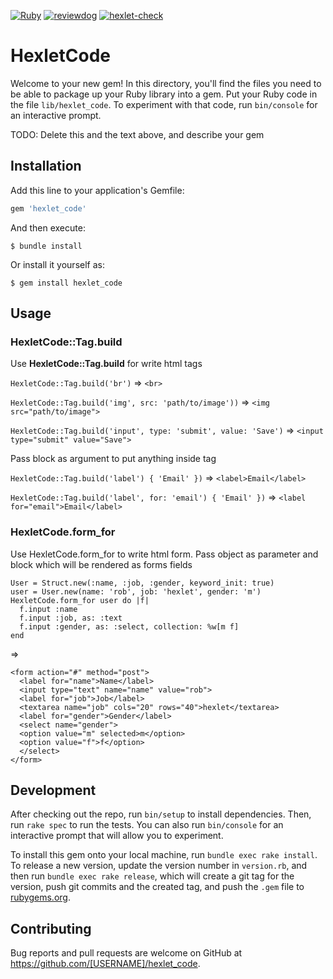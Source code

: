 [![Ruby](https://github.com/otmosina/rails-project-lvl1/actions/workflows/main.yml/badge.svg)](https://github.com/otmosina/rails-project-lvl1/actions/workflows/main.yml)
[![reviewdog](https://github.com/otmosina/rails-project-lvl1/actions/workflows/reviewdog.yml/badge.svg)](https://github.com/otmosina/rails-project-lvl1/actions/workflows/reviewdog.yml)
[![hexlet-check](https://github.com/otmosina/rails-project-lvl1/actions/workflows/hexlet-check.yml/badge.svg)](https://github.com/otmosina/rails-project-lvl1/actions/workflows/hexlet-check.yml)

# HexletCode

Welcome to your new gem! In this directory, you'll find the files you need to be able to package up your Ruby library into a gem. Put your Ruby code in the file `lib/hexlet_code`. To experiment with that code, run `bin/console` for an interactive prompt.

TODO: Delete this and the text above, and describe your gem

## Installation

Add this line to your application's Gemfile:

```ruby
gem 'hexlet_code'
```

And then execute:

    $ bundle install

Or install it yourself as:

    $ gem install hexlet_code

## Usage

### HexletCode::Tag.build

Use **HexletCode::Tag.build** for write html tags

`HexletCode::Tag.build('br')` => `<br>`

`HexletCode::Tag.build('img', src: 'path/to/image'))` => `<img src="path/to/image">`

`HexletCode::Tag.build('input', type: 'submit', value: 'Save')` => `<input type="submit" value="Save">`

Pass block as argument to put anything inside tag

`HexletCode::Tag.build('label') { 'Email' })` => `<label>Email</label>`

`HexletCode::Tag.build('label', for: 'email') { 'Email' })` => `<label for="email">Email</label>`

### HexletCode.form_for

Use HexletCode.form_for to write html form. Pass object as parameter and block which will be rendered as forms fields

```
User = Struct.new(:name, :job, :gender, keyword_init: true)
user = User.new(name: 'rob', job: 'hexlet', gender: 'm')
HexletCode.form_for user do |f|
  f.input :name
  f.input :job, as: :text
  f.input :gender, as: :select, collection: %w[m f]
end
```

=>
```
<form action="#" method="post">
  <label for="name">Name</label>
  <input type="text" name="name" value="rob">
  <label for="job">Job</label>
  <textarea name="job" cols="20" rows="40">hexlet</textarea>
  <label for="gender">Gender</label>
  <select name="gender">
  <option value="m" selected>m</option>
  <option value="f">f</option>
  </select>
</form>
```


## Development

After checking out the repo, run `bin/setup` to install dependencies. Then, run `rake spec` to run the tests. You can also run `bin/console` for an interactive prompt that will allow you to experiment.

To install this gem onto your local machine, run `bundle exec rake install`. To release a new version, update the version number in `version.rb`, and then run `bundle exec rake release`, which will create a git tag for the version, push git commits and the created tag, and push the `.gem` file to [rubygems.org](https://rubygems.org).

## Contributing

Bug reports and pull requests are welcome on GitHub at https://github.com/[USERNAME]/hexlet_code.
